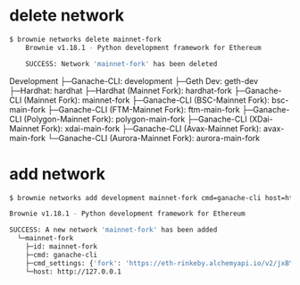 # delete network

```bash
$ brownie networks delete mainnet-fork
    Brownie v1.18.1 - Python development framework for Ethereum

    SUCCESS: Network 'mainnet-fork' has been deleted
```
Development
  ├─Ganache-CLI: development
  ├─Geth Dev: geth-dev
  ├─Hardhat: hardhat
  ├─Hardhat (Mainnet Fork): hardhat-fork
  ├─Ganache-CLI (Mainnet Fork): mainnet-fork
  ├─Ganache-CLI (BSC-Mainnet Fork): bsc-main-fork
  ├─Ganache-CLI (FTM-Mainnet Fork): ftm-main-fork
  ├─Ganache-CLI (Polygon-Mainnet Fork): polygon-main-fork
  ├─Ganache-CLI (XDai-Mainnet Fork): xdai-main-fork
  ├─Ganache-CLI (Avax-Mainnet Fork): avax-main-fork
  └─Ganache-CLI (Aurora-Mainnet Fork): aurora-main-fork

# add network

```bash
$ brownie networks add development mainnet-fork cmd=ganache-cli host=http://127.0.0.1 fork=https://eth-rinkeby.alchemyapi.io/v2/jxBYZilUAWEmA4GBK0MAJEu4cEgw7zzm accounts=10 mnemonic=brownie port=8545

Brownie v1.18.1 - Python development framework for Ethereum

SUCCESS: A new network 'mainnet-fork' has been added
  └─mainnet-fork
    ├─id: mainnet-fork
    ├─cmd: ganache-cli
    ├─cmd_settings: {'fork': 'https://eth-rinkeby.alchemyapi.io/v2/jxBYZilUAWEmA4GBK0MAJEu4cEgw7zzm', 'accounts': 10, 'mnemonic': 'brownie', 'port': 8545}
    └─host: http://127.0.0.1
```